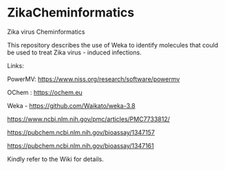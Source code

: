 # ZikaCheminformatics
Zika virus Cheminformatics

This repository describes the use of Weka to identify molecules that could be used to treat Zika virus - induced infections. 



Links:

PowerMV: https://www.niss.org/research/software/powermv

OChem : https://ochem.eu


Weka - https://github.com/Waikato/weka-3.8


https://www.ncbi.nlm.nih.gov/pmc/articles/PMC7733812/


https://pubchem.ncbi.nlm.nih.gov/bioassay/1347157


https://pubchem.ncbi.nlm.nih.gov/bioassay/1347161


Kindly refer to the Wiki for details.
